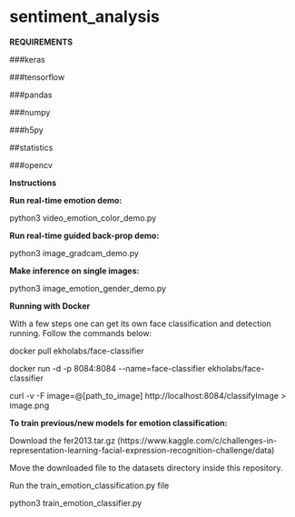 # sentiment_analysis

<b>REQUIREMENTS</b>
 <p>###keras</p>
 <p>###tensorflow</p>
 <p>###pandas</p>
 <p>###numpy</p>
 <p>###h5py</p>
<p>##statistics</p>
<p>###opencv</p>

<b>Instructions</b>
<p>
<b>Run real-time emotion demo:</b>
</p>
<p>
python3 video_emotion_color_demo.py
</p>

<b>Run real-time guided back-prop demo:</b>
<p>
python3 image_gradcam_demo.py
</p>

<p>
<b>Make inference on single images:</b>
 </p>
<p>
python3 image_emotion_gender_demo.py <image_path>
<p>
 
 <b>Running with Docker</b>
 <p>With a few steps one can get its own face classification and detection running. Follow the commands below:</p>
 <p>docker pull ekholabs/face-classifier</p>
<p>docker run -d -p 8084:8084 --name=face-classifier ekholabs/face-classifier</p>
 <p>curl -v -F image=@[path_to_image] http://localhost:8084/classifyImage > image.png</p>

<b>To train previous/new models for emotion classification:</b>
<p>Download the fer2013.tar.gz (https://www.kaggle.com/c/challenges-in-representation-learning-facial-expression-recognition-challenge/data)</p>

<p>Move the downloaded file to the datasets directory inside this repository.</p>
<p> Run the train_emotion_classification.py file</p>
<p>   python3 train_emotion_classifier.py</p>




